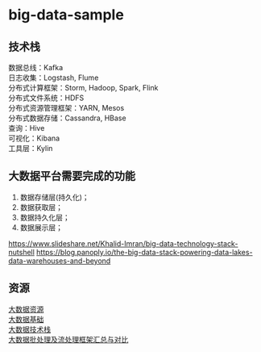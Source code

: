 # big-data-sample

## 技术栈
数据总线：Kafka  
日志收集：Logstash, Flume  
分布式计算框架：Storm, Hadoop, Spark, Flink  
分布式文件系统：HDFS  
分布式资源管理框架：YARN, Mesos  
分布式数据存储：Cassandra, HBase  
查询：Hive  
可视化：Kibana  
工具层：Kylin  

## 大数据平台需要完成的功能
1. 数据存储层(持久化)；
2. 数据获取层；
3. 数据持久化层；
4. 数据展示层；

https://www.slideshare.net/Khalid-Imran/big-data-technology-stack-nutshell
https://blog.panoply.io/the-big-data-stack-powering-data-lakes-data-warehouses-and-beyond

## 资源
[大数据资源](https://zhuanlan.zhihu.com/p/26742893)  
[大数据基础](https://zhuanlan.zhihu.com/p/30969317)  
[大数据技术栈](https://zhuanlan.zhihu.com/p/51973232)  
[大数据批处理及流处理框架汇总与对比](http://www.aboutyun.com/thread-20357-1-1.html)    
